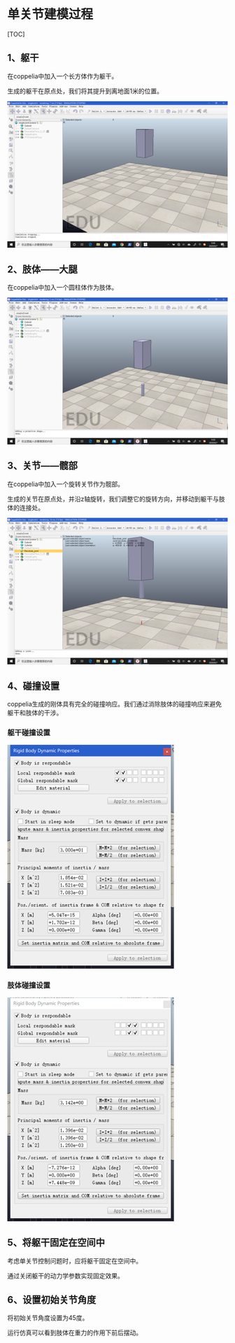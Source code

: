 # 单关节建模过程



[TOC]



## 1、躯干

在coppelia中加入一个长方体作为躯干。

生成的躯干在原点处，我们将其提升到离地面1米的位置。

![image-20200807094637147](.\images\01-01躯干.png)



## 2、肢体——大腿

在coppelia中加入一个圆柱体作为肢体。

![image-20200807095137752](.\images\01-02肢体.png)



## 3、关节——髋部

在coppelia中加入一个旋转关节作为髋部。

生成的关节在原点处，并沿z轴旋转，我们调整它的旋转方向，并移动到躯干与肢体的连接处。

![image-20200807095622366](.\images\01-03髋部.png)



## 4、碰撞设置

coppelia生成的刚体具有完全的碰撞响应。我们通过消除肢体的碰撞响应来避免躯干和肢体的干涉。

### 躯干碰撞设置

<img src=".\images\01-04躯干碰撞设置.png" style="zoom:50%;" />



### 肢体碰撞设置

<img src=".\images\01-05肢体碰撞设置.png" style="zoom:50%;" />



## 5、将躯干固定在空间中

考虑单关节控制问题时，应将躯干固定在空间中。

通过关闭躯干的动力学参数实现固定效果。



## 6、设置初始关节角度

将初始关节角度设置为45度。

运行仿真可以看到肢体在重力的作用下前后摆动。














